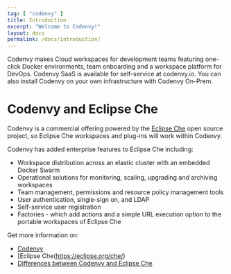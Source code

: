 ```yaml
---
tag: [ "codenvy" ]
title: Introduction
excerpt: "Welcome to Codenvy!"
layout: docs
permalink: /docs/introduction/
---
```

Codenvy makes Cloud workspaces for development teams featuring one-click Docker environments, team onboarding and a workspace platform for DevOps. Codenvy SaaS is available for self-service at codenvy.io. You can also install Codenvy on your own infrastructure with Codenvy On-Prem.

# Codenvy and Eclipse Che  
Codenvy is a commercial offering powered by the [Eclipse Che](https://eclipse.org/che/) open source project, so Eclipse Che workspaces and plug-ins will work within Codenvy.

Codenvy has added enterprise features to Eclipse Che including:
* Workspace distribution across an elastic cluster with an embedded Docker Swarm
* Operational solutions for monitoring, scaling, upgrading and archiving workspaces
* Team management, permissions and resource policy management tools
* User authentication, single-sign on, and LDAP
* Self-service user registration
* Factories - which add actions and a simple URL execution option to the portable workspaces of Eclipse Che

Get more information on:
- [Codenvy](https://codenvy.com/)
- [Eclipse Che(https://eclipse.org/che/)
- [Differences between Codenvy and Eclipse Che](https://eclipse.org/che/extend/codenvy)
